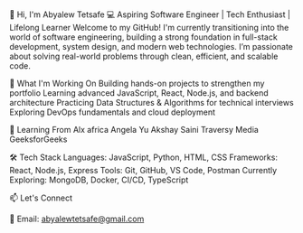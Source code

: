👋 Hi, I'm Abyalew Tetsafe
💻 Aspiring Software Engineer | Tech Enthusiast | Lifelong Learner
Welcome to my GitHub! I'm currently transitioning into the world of software engineering, building a strong foundation in full-stack development, system design, and modern web technologies. I’m passionate about solving real-world problems through clean, efficient, and scalable code.

🚀 What I'm Working On
Building hands-on projects to strengthen my portfolio
Learning advanced JavaScript, React, Node.js, and backend architecture
Practicing Data Structures & Algorithms for technical interviews
Exploring DevOps fundamentals and cloud deployment

🧠 Learning From
Alx africa
Angela Yu
Akshay Saini
Traversy Media
GeeksforGeeks

🛠️ Tech Stack
Languages: JavaScript, Python, HTML, CSS
Frameworks: React, Node.js, Express
Tools: Git, GitHub, VS Code, Postman
Currently Exploring: MongoDB, Docker, CI/CD, TypeScript

📫 Let's Connect

📧 Email: abyalewtetsafe@gmail.com
